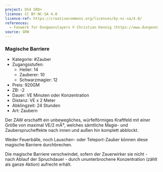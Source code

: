 ```yaml
---
project: DS4 SRD+
license: CC BY-NC-SA 4.0
licence-ref: https://creativecommons.org/licenses/by-nc-sa/4.0/
references: 
  - Fanwerk for Dungeonslayers © Christian Kennig (https://www.dungeonslayers.net/)
source: GRW
---
```


### Magische Barriere

- Kategorie: #Zauber
- Zugangsstufen:
  - Heiler: 14
  - Zauberer: 10
  - Schwarzmagier: 12
- Preis: 920GM
- ZB: -2
- Dauer: VE Minuten oder Konzentration
- Distanz: VE x 2 Meter
- Abklingzeit: 24 Stunden
- Art: Zaubern

Der ZAW erschafft ein unbewegliches, würfelförmiges Kraftfeld mit einer Größe von maximal VE/2 mÂ³, welches sämtliche Magie- und Zaubersprucheffekte nach innen und außen hin komplett abblockt.

Weder Feuerbälle, noch Lauschen- oder Teleport-Zauber können diese magische Barriere durchbrechen.

Die magische Barriere verschwindet, sofern der Zauerwirker sie nicht - nach Ablauf der Spruchdauer - durch ununterbrochene Konzentration (zählt als ganze Aktion) aufrecht erhält.

